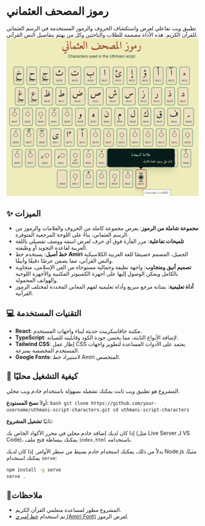 
# رموز المصحف العثماني

تطبيق ويب تفاعلي لعرض واستكشاف الحروف والرموز المستخدمة في الرسم العثماني للقرآن الكريم. هذه الأداة مصممة للطلاب والباحثين وكل من يهتم بتفاصيل النص القرآني.
![رموز الخط العثماني](https://github.com/engsaleh/uthmani-script-characters/blob/main/mushaf%20characters.png)


## ✨ الميزات

- **مجموعة شاملة من الرموز**: يعرض مجموعة كاملة من الحروف والعلامات والرموز من الرسم العثماني، بناءً على اللوحة المرجعية المتوفرة.
- **تلميحات تفاعلية**: مرر الفأرة فوق أي حرف لعرض اسمه ووصف تفصيلي باللغة العربية لقاعدة التجويد أو وظيفته.
- **خط أصيل**: يستخدم خط **Amiri** الجميل، المصمم خصيصًا للغة العربية الكلاسيكية والنص القرآني، مما يضمن عرضًا دقيقًا وأنيقًا.
- **تصميم أنيق ومتجاوب**: واجهة نظيفة وجمالية مستوحاة من الفن الإسلامي، متجاوبة بالكامل ويمكن الوصول إليها على أجهزة الكمبيوتر المكتبية والأجهزة اللوحية والهواتف المحمولة.
- **أداة تعليمية**: بمثابة مرجع سريع وأداة تعليمية لفهم المعاني المحددة لمختلف الرموز القرآنية.

## 💻 التقنيات المستخدمة

- **React**: مكتبة جافاسكريبت حديثة لبناء واجهات المستخدم.
- **TypeScript**: لإضافة الأنواع الثابتة، مما يحسن جودة الكود وقابليته للصيانة.
- **Tailwind CSS**: إطار عمل CSS يعتمد على الأدوات المساعدة لتطوير واجهات المستخدم المخصصة بسرعة.
- **Google Fonts**: لاستيراد خط Amiri المتخصص.

## 🚀 كيفية التشغيل محليًا

المشروع هو تطبيق ويب ثابت يمكنك تشغيله بسهولة باستخدام خادم ويب محلي.

أولاَ  **نسخ المستودع:**
    ```bash
    git clone https://github.com/your-username/uthmani-script-characters.git
    cd uthmani-script-characters
    ```

ثانيًا **تشغيل المشروع:**

إذا كان لديك إضافة خادم محلي في محرر الأكواد الخاص بك (مثل Live Server لـ VS Code)، يمكنك ببساطة فتح ملف `index.html` باستخدامه.  

بدلاً من ذلك، يمكنك استخدام خادم بسيط من سطر الأوامر. إذا كان لديك Node.js مثبتًا، يمكنك استخدام `serve`:

```bash
npm install -g serve
serve .
```


## 🙏ملاحظات

- المشروع مطور لمساعدة متعلمي القرآن الكريم.
- تم استخدام [خط أميري (Amiri Font)](https://fonts.google.com/specimen/Amiri) لعرض الرموز.


